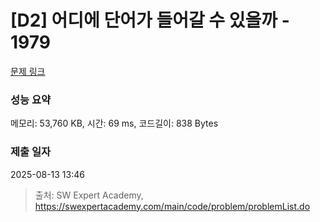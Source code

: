 # [D2] 어디에 단어가 들어갈 수 있을까 - 1979 

[문제 링크](https://swexpertacademy.com/main/code/problem/problemDetail.do?contestProbId=AV5PuPq6AaQDFAUq) 

### 성능 요약

메모리: 53,760 KB, 시간: 69 ms, 코드길이: 838 Bytes

### 제출 일자

2025-08-13 13:46



> 출처: SW Expert Academy, https://swexpertacademy.com/main/code/problem/problemList.do